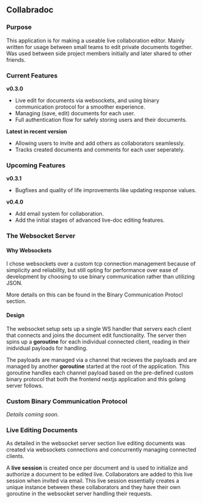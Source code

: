 ## Collabradoc

### Purpose

This application is for making a useable live collaboration editor. Mainly written for usage between small teams to edit private documents together. Was used between side project members initially and later shared to other friends.

### Current Features

**v0.3.0**

- Live edit for documents via websockets, and using binary communication protocol for a smoother experience.
- Managing (save, edit) documents for each user.
- Full authentication flow for safely storing users and their documents.

**Latest in recent version**

- Allowing users to invite and add others as collaborators seamlessly.
- Tracks created documents and comments for each user seperately.

### Upcoming Features

**v0.3.1**

- Bugfixes and quality of life improvements like updating response values.

**v0.4.0**

- Add email system for collaboration.
- Add the initial stages of advanced live-doc editing features.

### The Websocket Server

#### Why Websockets

I chose websockets over a custom tcp connection management because of simplicity and reliability, but still opting for performance over ease of development by choosing to use binary communication rather than utilizing JSON.

More details on this can be found in the Binary Communication Protocl section.

#### Design

The websocket setup sets up a single WS handler that servers each client that connects and joins the document edit functionality. The server then spins up a **goroutine** for each individual connected client, reading in their inidvidual payloads for handling.

The payloads are managed via a channel that recieves the payloads and are managed by another **goroutine** started at the root of the application. This goroutine handles each channel payload based on the pre-defined custom binary protocol that both the frontend nextjs application and this golang server follows.

### Custom Binary Communication Protocol

_Details coming soon._

### Live Editing Documents

As detailed in the websocket server section live editing documents was created via websockets connections and concurrently managing connected clients.

A **live session** is created once per document and is used to initialize and authorize a document to be edited live.
Collaborators are added to this live session when invited via email. This live session essentially creates a unique
instance between these collaborators and they have their own goroutine in the websocket server handling their
requests.
